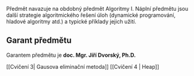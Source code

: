 Předmět navazuje na obdobný předmět Algoritmy I. Náplní předmětu jsou další strategie algoritmického řešení úloh (dynamické programování, hladové algoritmy atd.) a typické příklady jejich užití.
## Garant předmětu

Garantem předmětu je **doc. Mgr. Jiří Dvorský, Ph.D.**

[[Cvičení 3| Gausova eliminační metoda]]
[[Cvičení 4 | Heap]]

